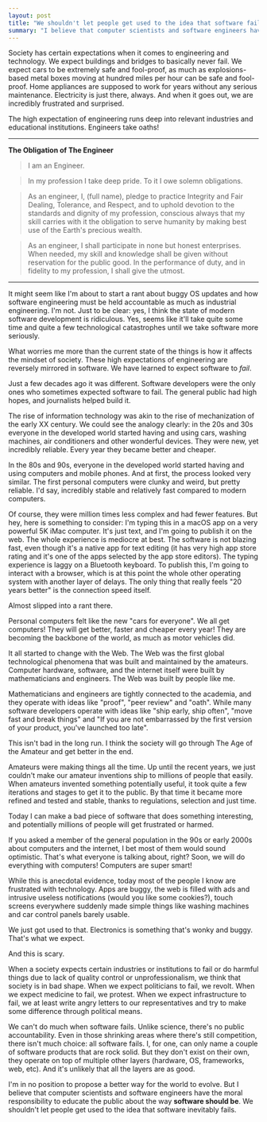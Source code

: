 ```yaml
---
layout: post
title: "We shouldn't let people get used to the idea that software fails"
summary: "I believe that computer scientists and software engineers have the moral responsibility to tell the public that software's failure is not acceptable, not how the things are supposed to be."
---
```


Society has certain expectations when it comes to engineering and technology. We expect buildings and bridges to basically never fail. We expect cars to be extremely safe and fool-proof, as much as explosions-based metal boxes moving at hundred miles per hour can be safe and fool-proof. Home appliances are supposed to work for years without any serious maintenance. Electricity is just there, always. And when it goes out, we are incredibly frustrated and surprised. 

The high expectation of engineering runs deep into relevant industries and educational institutions. Engineers take oaths!

---

**The Obligation of The Engineer**
 
> I am an Engineer.

> In my profession I take deep pride. To it I owe solemn obligations.

> As an engineer, I, (full name), pledge to practice Integrity and Fair Dealing, Tolerance, and Respect, and to uphold devotion to the standards and dignity of my profession, conscious always that my skill carries with it the obligation to serve humanity by making best use of the Earth's precious wealth.

> As an engineer, I shall participate in none but honest enterprises. When needed, my skill and knowledge shall be given without reservation for the public good. In the performance of duty, and in fidelity to my profession, I shall give the utmost.

---

It might seem like I'm about to start a rant about buggy OS updates and how software engineering must be held accountable as much as industrial engineering. I'm not. Just to be clear: yes, I think the state of modern software development is ridiculous. Yes, seems like it'll take quite some time and quite a few technological catastrophes until we take software more seriously. 

What worries me more than the current state of the things is how it affects the mindset of society. These high expectations of engineering are reversely mirrored in software. We have learned to expect software to *fail*. 

Just a few decades ago it was different. Software developers were the only ones who sometimes expected software to fail. The general public had high hopes, and journalists helped build it. 

The rise of information technology was akin to the rise of mechanization of the early XX century. We could see the analogy clearly: in the 20s and 30s everyone in the developed world started having and using cars, washing machines, air conditioners and other wonderful devices. They were new, yet incredibly reliable. Every year they became better and cheaper. 

In the 80s and 90s, everyone in the developed world started having and using computers and mobile phones. And at first, the process looked very similar. The first personal computers were clunky and weird, but pretty reliable. I'd say, incredibly stable and relatively fast compared to modern computers. 

Of course, they were million times less complex and had fewer features. But hey, here is something to consider: I'm typing this in a macOS app on a very powerful 5K iMac computer. It's just text, and I'm going to publish it on the web. The whole experience is mediocre at best. The software is not blazing fast, even though it's a native app for text editing (it has very high app store rating and it's one of the apps selected by the app store editors). The typing experience is laggy on a Bluetooth keyboard. To publish this, I'm going to interact with a browser, which is at this point the whole other operating system with another layer of delays. The only thing that really feels "20 years better" is the connection speed itself. 

Almost slipped into a rant there.

Personal computers felt like the new "cars for everyone". We all get computers! They will get better, faster and cheaper every year! They are becoming the backbone of the world, as much as motor vehicles did. 

It all started to change with the Web. The Web was the first global technological phenomena that was built and maintained by the amateurs. Computer hardware, software, and the internet itself were built by mathematicians and engineers. The Web was built by people like me. 

Mathematicians and engineers are tightly connected to the academia, and they operate with ideas like "proof", "peer review" and "oath". While many software developers operate with ideas like "ship early, ship often", "move fast and break things" and "If you are not embarrassed by the first version of your product, you've launched too late".

This isn't bad in the long run. I think the society will go through The Age of the Amateur and get better in the end. 

Amateurs were making things all the time. Up until the recent years, we just couldn't make our amateur inventions ship to millions of people that easily. When amateurs invented something potentially useful, it took quite a few iterations and stages to get it to the public. By that time it became more refined and tested and stable, thanks to regulations, selection and just time.

Today I can make a bad piece of software that does something interesting, and potentially millions of people will get frustrated or harmed.

If you asked a member of the general population in the 90s or early 2000s about computers and the internet, I bet most of them would sound optimistic. That's what everyone is talking about, right? Soon, we will do everything with computers! Computers are super smart!

While this is anecdotal evidence, today most of the people I know are frustrated with technology. Apps are buggy, the web is filled with ads and intrusive useless notifications (would you like some cookies?), touch screens everywhere suddenly made simple things like washing machines and car control panels barely usable.

We just got used to that. Electronics is something that's wonky and buggy. That's what we expect.

And this is scary. 

When a society expects certain industries or institutions to fail or do harmful things due to lack of quality control or unprofessionalism, we think that society is in bad shape. When we expect politicians to fail, we revolt. When we expect medicine to fail, we protest. When we expect infrastructure to fail, we at least write angry letters to our representatives and try to make some difference through political means.

We can't do much when software fails. Unlike science, there's no public accountability. Even in those shrinking areas where there's still competition, there isn't much choice: all software fails. I, for one, can only name a couple of software products that are rock solid. But they don't exist on their own, they operate on top of multiple other layers (hardware, OS, frameworks, web, etc). And it's unlikely that all the layers are as good.

I'm in no position to propose a better way for the world to evolve. But I believe that computer scientists and software engineers have the moral responsibility to educate the public about the way __software should be__. We shouldn't let people get used to the idea that software inevitably fails.
